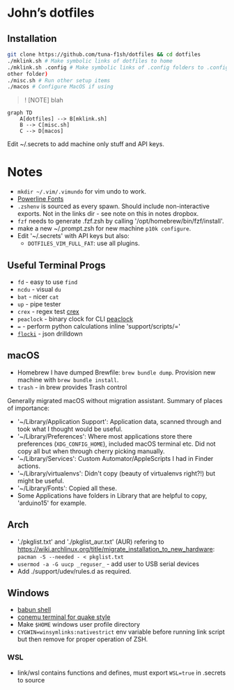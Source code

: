 # John’s dotfiles

## Installation

```bash
git clone https://github.com/tuna-f1sh/dotfiles && cd dotfiles
./mklink.sh # Make symbolic links of dotfiles to home
./mklink.sh .config # Make symbolic links of .config folders to .config (or
other folder)
./misc.sh # Run other setup items
./macos # Configure MacOS if using
```

>! [NOTE]
> blah

```mermaid
graph TD
    A[dotfiles] --> B[mklink.sh]
    B --> C[misc.sh]
    C --> D[macos]
```

Edit ~/.secrets to add machine only stuff and API keys.

# Notes

* `mkdir ~/.vim/.vimundo` for vim undo to work.
* [Powerline Fonts](https://github.com/powerline/fonts)
* `.zshenv` is sourced as every spawn. Should include non-interactive exports.
  Not in the links dir - see note on this in notes dropbox.
* `fzf` needs to generate .fzf.zsh by calling '/opt/homebrew/bin/fzf/install'.
* make a new ~/.prompt.zsh for new machine `p10k configure`.
* Edit '~/.secrets' with API keys but also:
    * `DOTFILES_VIM_FULL_FAT`: use all plugins.

## Useful Terminal Progs

* `fd` - easy to use `find`
* `ncdu` - visual `du`
* `bat` - nicer `cat`
* `up` - pipe tester
* `crex` - regex test [crex](https://octobanana.com/software/crex)
* `peaclock` - binary clock for CLI
  [peaclock](https://octobanana.com/software/peaclock)
* `=` - perform python calculations inline 'support/scripts/='
* [`flocki`](https://github.com/denisidoro/floki) - json drilldown

## macOS

* Homebrew I have dumped Brewfile: `brew bundle dump`. Provision new machine with `brew bundle install`.
* `trash` - in brew provides Trash control

Generally migrated macOS without migration assistant. Summary of places of importance:

* '~/Library/Application Support': Application data, scanned through and took what I thought would be useful.
* '~/Library/Preferences': Where most applications store there preferences (`XDG_CONFIG_HOME`), included macOS terminal etc. Did not copy all but when through cherry picking manually.
* '~/Library/Services': Custom Automator/AppleScripts I had in Finder actions.
* '~/Library/virtualenvs': Didn't copy (beauty of virtualenvs right?!) but might be useful.
* '~/Library/Fonts': Copied all these.
* Some Applications have folders in Library that are helpful to copy, 'arduino15' for example.

## Arch

* './pkglist.txt' and './pkglist_aur.txt' (AUR) refering to https://wiki.archlinux.org/title/migrate_installation_to_new_hardware: `pacman -S --needed - < pkglist.txt`
* `usermod -a -G uucp _reguser_` - add user to USB serial devices
* Add ./support/udev/rules.d as required.

## Windows

* [babun shell](http://babun.github.io/)
* [conemu terminal for quake style](https://conemu.github.io/)
* Make `$HOME` windows user profile directory
* `CYGWIN=winsymlinks:nativestrict` env variable before running link script
  but then remove for proper operation of ZSH.

### WSL

* link/wsl contains functions and defines, must export `WSL=true` in .secrets to source
